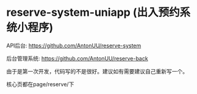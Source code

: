 # reserve-system-uniapp (出入预约系统小程序)



API后台: https://github.com/AntonUU/reserve-system

后台管理系统: https://github.com/AntonUU/reserve-back



由于是第一次开发，代码写的不是很好。建议如有需要建议自己重新写一个。

核心页都在page/reserve/下
